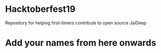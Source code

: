 # Hacktoberfest19
Repository for helping first-timers contribute to open source
JaiDeep
# Add your names from here onwards
